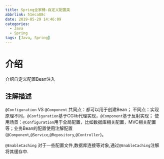 ```yaml
---
title: Spring全家桶-自定义配置类
abbrlink: 51eca88c
date: 2019-05-29 14:46:09
categories:
  - Java
  - Spring
tags: [Java, Spring]
---
```



# 介绍
介绍自定义配置Bean注入

## 注解描述

`@Configuration` VS `@Component`
共同点：都可以用于创建Bean；
不同点：实现原理不同，`@Configuration`基于CGlib代理实现，`@Component`基于反射实现；
使用场景：`@Configuration`用于全局配置，比如数据库相关配置，MVC相关配置等；业务Bean的配置使用注解配置(`@Component`,`@Service`,`@Repository`,`@Controller`)。

`@EnableCaching`
对于一些配置文件,数据库连接等对象,通过`@EnableCaching`注解将其缓存中.

